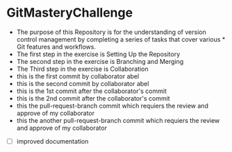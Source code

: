 # GitMasteryChallenge
* The purpose of this Repository is for the understanding of version control management by completing a series of tasks that cover various * Git features and workflows.
* The first step in the exercise is Setting Up the Repository
* The second step in the exercise is  Branching and Merging
* The Third step in the exercise is Collaboration
* this is the first commit by collaborator abel
* this is the second commit by collaborator abel
* this is the 1st commit after the collaborator's commit
* this is the 2nd commit after the collaborator's commit
* this the pull-request-branch commit which requiers the review and approve  of my collaborator 
* this the another pull-request-branch commit which requiers the review and approve  of my collaborator 
- [ ] improved documentation
